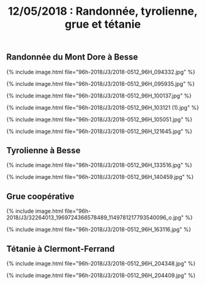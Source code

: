 ﻿---
title: "12/05/2018 : Randonnée, tyrolienne, grue et tétanie"
permalink: /96h-2018/J3/
sidebar:
  nav: "96h_2018"
---

## Randonnée du Mont Dore à Besse

{% include image.html file="96h-2018/J3/2018-0512_96H_094332.jpg" %}

{% include image.html file="96h-2018/J3/2018-0512_96H_095935.jpg" %}

{% include image.html file="96h-2018/J3/2018-0512_96H_100137.jpg" %}

{% include image.html file="96h-2018/J3/2018-0512_96H_103121 (1).jpg" %}

{% include image.html file="96h-2018/J3/2018-0512_96H_105051.jpg" %}

{% include image.html file="96h-2018/J3/2018-0512_96H_121645.jpg" %}

## Tyrolienne à Besse

{% include image.html file="96h-2018/J3/2018-0512_96H_133516.jpg" %}

{% include image.html file="96h-2018/J3/2018-0512_96H_140459.jpg" %}

## Grue coopérative

{% include image.html file="96h-2018/J3/32264013_1969724366578489_1149781217793540096_o.jpg" %}

{% include image.html file="96h-2018/J3/2018-0512_96H_163116.jpg" %}

## Tétanie à Clermont-Ferrand

{% include image.html file="96h-2018/J3/2018-0512_96H_204348.jpg" %}

{% include image.html file="96h-2018/J3/2018-0512_96H_204409.jpg" %}
